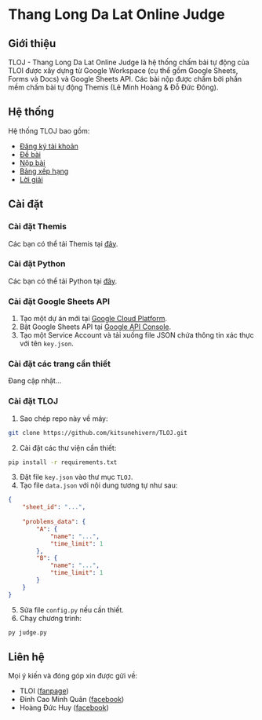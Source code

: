 # Thang Long Da Lat Online Judge

## Giới thiệu

TLOJ - Thang Long Da Lat Online Judge là hệ thống chấm bài tự động của TLOI được xây dựng từ Google Workspace (cụ thể gồm Google Sheets, Forms và Docs) và Google Sheets API. Các bài nộp được chấm bởi phần mềm chấm bài tự động Themis (Lê Minh Hoàng & Đỗ Đức Đông).

## Hệ thống

Hệ thống TLOJ bao gồm:
- [Đăng ký tài khoản](https://tiny.cc/tloj-register)
- [Đề bài](https://tiny.cc/tloj-problems)
- [Nộp bài](https://tiny.cc/tloj-submit)
- [Bảng xếp hạng](https://tiny.cc/tloj-ranking)
- [Lời giải](https://tiny.cc/tloj-solutions)

## Cài đặt

### Cài đặt Themis

Các bạn có thể tải Themis tại [đây](https://dsapblog.wordpress.com/2013/12/24/themis/).

### Cài đặt Python

Các bạn có thể tải Python tại [đây](https://www.python.org/downloads/).

### Cài đặt Google Sheets API

1. Tạo một dự án mới tại [Google Cloud Platform](https://console.cloud.google.com/).
2. Bật Google Sheets API tại [Google API Console](https://console.developers.google.com/).
3. Tạo một Service Account và tải xuống file JSON chứa thông tin xác thực với tên `key.json`.

### Cài đặt các trang cần thiết

Đang cập nhật...

### Cài đặt TLOJ

1. Sao chép repo này về máy:
```bash
git clone https://github.com/kitsunehivern/TLOJ.git
```
2. Cài đặt các thư viện cần thiết:
```bash
pip install -r requirements.txt
```
3. Đặt file `key.json` vào thư mục `TLOJ`.
4. Tạo file `data.json` với nội dung tương tự như sau:
```json
{
    "sheet_id": "...",
    
    "problems_data": {
        "A": {
            "name": "...",
            "time_limit": 1
        },
        "B": {
            "name": "...",
            "time_limit": 1
        }
    }
}
```
5. Sửa file `config.py` nếu cần thiết.
6. Chạy chương trình:
```bash
py judge.py
```

## Liên hệ

Mọi ý kiến và đóng góp xin được gửi về:
- TLOI ([fanpage](https://www.facebook.com/tloi.dalat))
- Đinh Cao Minh Quân ([facebook](https://www.facebook.com/kitsunehivern))
- Hoàng Đức Huy ([facebook](https://www.facebook.com/profile.php?id=100017551147817))